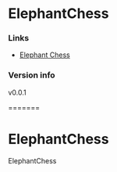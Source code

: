 # ElephantChess

### Links

+ [Elephant Chess](http://www.elephantchess.net)

### Version info

v0.0.1

=======
# ElephantChess
ElephantChess